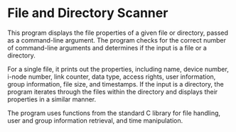 # File and Directory Scanner

This program displays the file properties of a given file or directory, passed as a command-line argument. The program checks for the correct number of command-line arguments and determines if the input is a file or a directory.

For a single file, it prints out the properties, including name, device number, i-node number, link counter, data type, access rights, user information, group information, file size, and timestamps. If the input is a directory, the program iterates through the files within the directory and displays their properties in a similar manner.

The program uses functions from the standard C library for file handling, user and group information retrieval, and time manipulation.
